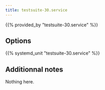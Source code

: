 ```yaml
---
title: testsuite-30.service
---
```


{{% provided_by "testsuite-30.service" %}}

## Options

{{% systemd_unit "testsuite-30.service" %}}

## Additionnal notes

Nothing here.